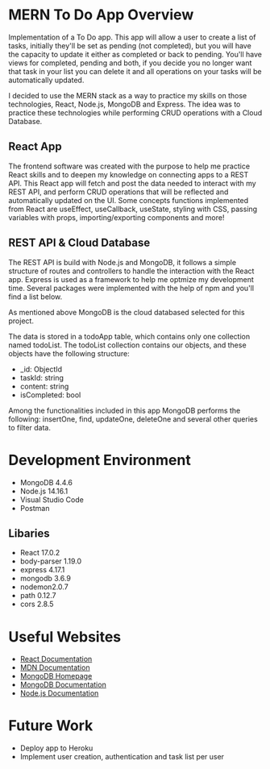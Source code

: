 # MERN To Do App Overview

Implementation of a To Do app. This app will allow a user to create a list of tasks, initially they'll be set as pending (not completed), but you will have the capacity to update it either as completed or back to pending. You'll have views for completed, pending and both, if you decide you no longer want that task in your list you can delete it and all operations on your tasks will be automatically updated.

I decided to use the MERN stack as a way to practice my skills on those technologies, React, Node.js, MongoDB and Express. The idea was to practice these technologies while performing CRUD operations with a Cloud Database.

## React App

The frontend software was created with the purpose to help me practice React skills and to deepen my knowledge on connecting apps to a REST API.
This React app will fetch and post the data needed to interact with my REST API, and perform CRUD operations that will be reflected and automatically updated on the UI. Some concepts functions implemented from React are useEffect, useCallback, useState, styling with CSS, passing variables with props, importing/exporting components and more!

## REST API & Cloud Database

The REST API is build with Node.js and MongoDB, it follows a simple structure of routes and controllers to handle the interaction with the React app. Express is used as a framework to help me optmize my development time. Several packages were implemented with the help of npm and you'll find a list below. 

As mentioned above MongoDB is the cloud databased selected for this project.

The data is stored in a todoApp table, which contains only one collection named todoList.
The todoList collection contains our objects, and these objects have the following structure:
* _id: ObjectId
* taskId: string
* content: string
* isCompleted: bool

Among the functionalities included in this app MongoDB performs the following: insertOne, find, updateOne, deleteOne and several other queries to filter data.  

# Development Environment

* MongoDB 4.4.6
* Node.js 14.16.1
* Visual Studio Code
* Postman

## Libaries
* React 17.0.2
* body-parser 1.19.0
* express 4.17.1
* mongodb 3.6.9
* nodemon2.0.7
* path 0.12.7
* cors 2.8.5

# Useful Websites

* [React Documentation](https://reactjs.org/docs/getting-started.html)
* [MDN Documentation](https://developer.mozilla.org/en-US/docs/Web/JavaScript)
* [MongoDB Homepage](https://www.mongodb.com/)
* [MongoDB Documentation](https://docs.mongodb.com/)
* [Node.js Documentation](https://nodejs.org/en/docs/)

# Future Work

* Deploy app to Heroku
* Implement user creation, authentication and task list per user
